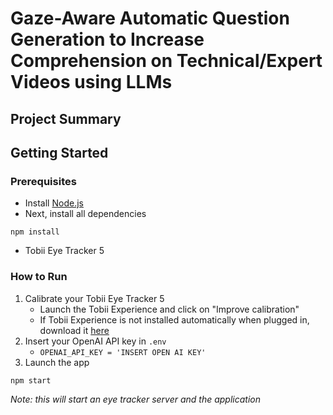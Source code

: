 # Gaze-Aware Automatic Question Generation to Increase Comprehension on Technical/Expert Videos using LLMs

## Project Summary

## Getting Started

### Prerequisites
- Install [Node.js](https://nodejs.org/en/download/)
- Next, install all dependencies
```
npm install
```
- Tobii Eye Tracker 5

### How to Run

1. Calibrate your Tobii Eye Tracker 5
   - Launch the Tobii Experience and click on "Improve calibration"
   - If Tobii Experience is not installed automatically when plugged in, download it [here](https://gaming.tobii.com/getstarted/)
2. Insert your OpenAI API key in `.env`
   - `OPENAI_API_KEY = 'INSERT OPEN AI KEY'`
3. Launch the app
```
npm start
```
*Note: this will start an eye tracker server and the application*